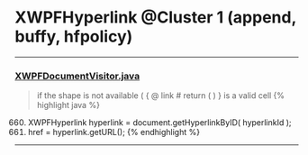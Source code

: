 # XWPFHyperlink @Cluster 1 (append, buffy, hfpolicy)

***

### [XWPFDocumentVisitor.java](https://searchcode.com/codesearch/view/96672565/)
> if the shape is not available ( { @ link # return ( ) } is a valid cell 
{% highlight java %}
660. XWPFHyperlink hyperlink = document.getHyperlinkByID( hyperlinkId );
661. href = hyperlink.getURL();
{% endhighlight %}

***


